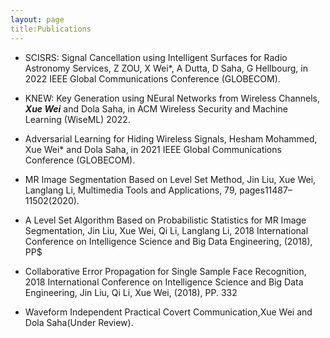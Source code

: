 ```yaml
---
layout: page
title:Publications
---
```




* SCISRS: Signal Cancellation using Intelligent Surfaces for Radio Astronomy Services, Z ZOU, X Wei*, A Dutta, D Saha, G Hellbourg, in 2022 IEEE Global Communications Conference (GLOBECOM).

* KNEW: Key Generation using NEural Networks from Wireless Channels, ***Xue Wei*** and Dola Saha, in ACM Wireless Security and Machine Learning (WiseML) 2022.

* Adversarial Learning for Hiding Wireless Signals, Hesham Mohammed, Xue Wei* and Dola Saha, in 2021 IEEE Global Communications Conference (GLOBECOM).

* MR Image Segmentation Based on Level Set Method,  Jin Liu, Xue Wei, Langlang Li, Multimedia Tools and Applications, 79, pages11487–11502(2020).

* A Level Set Algorithm Based on Probabilistic Statistics for MR Image Segmentation, Jin Liu, Xue Wei, Qi Li, Langlang Li, 2018 International Conference on Intelligence Science and Big Data Engineering, (2018), PP$

* Collaborative Error Propagation for Single Sample Face Recognition, 2018 International Conference on Intelligence Science and Big Data Engineering, Jin Liu, Qi Li, Xue Wei,  (2018), PP. 332

* Waveform Independent Practical Covert Communication,Xue Wei and Dola Saha(Under Review).

<!-- **Not Pure Poole** is a simple, beautiful, and powerful Jekyll theme for blogs. It is built on [Poole](https://github.com/poole/poole) and [Pure](https://purecss.io/).

For more information about Not Pure Poole, please browse the [README](https://github.com/vszhub/not-pure-poole) file. -->






